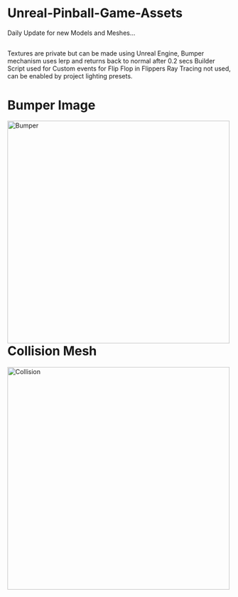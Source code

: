 # Unreal-Pinball-Game-Assets
Daily Update for new Models and Meshes...
##
Textures are private but can be made using Unreal Engine,
Bumper mechanism uses lerp and returns back to normal after 0.2 secs
Builder Script used for Custom events for Flip Flop in Flippers
Ray Tracing not used, can be enabled by project lighting presets.

# Bumper Image
<img align="left" alt="Bumper" width="500px" src="https://user-images.githubusercontent.com/72495317/117537976-b3b00a00-b021-11eb-8b09-6ddd05a8086c.PNG" />

# Collision Mesh
<img align="left" alt="Collision" width="500px" src="https://user-images.githubusercontent.com/72495317/117537971-b0b51980-b021-11eb-8a80-cffdb87f68d4.PNG" />
